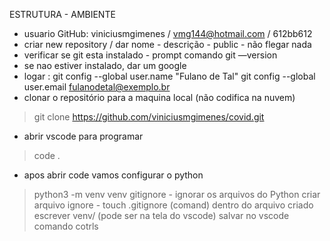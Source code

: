 ESTRUTURA - AMBIENTE
- usuario GitHub: viniciusmgimenes / vmg144@hotmail.com / 612bb612
- criar new repository / dar nome - descrição - public - não flegar nada
- verificar se git esta instalado - prompt comando git —version
- se nao estiver instalado, dar um google
- logar :
git config --global user.name "Fulano de Tal"
git config --global user.email fulanodetal@exemplo.br
- clonar o repositório para a maquina local (não codifica na nuvem)
 > git clone https://github.com/viniciusmgimenes/covid.git
- abrir vscode para programar
 > code .
- apos abrir code vamos configurar o python
 > python3 -m venv venv
 > gitignore - ignorar os arquivos do Python
 > criar arquivo ignore - touch .gitignore (comand)
 > dentro do arquivo criado escrever venv/ (pode ser na tela do vscode)
 > salvar no vscode comando cotrls
